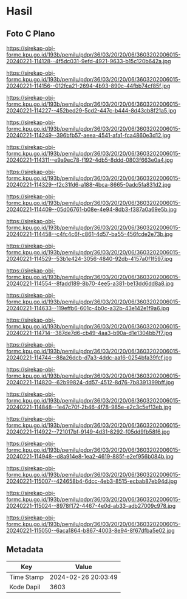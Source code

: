# Hasil

## Foto C Plano

https://sirekap-obj-formc.kpu.go.id/193b/pemilu/pdpr/36/03/20/20/06/3603202006015-20240221-114128--4f5dc031-9efd-4921-9633-b15c120b642a.jpg

https://sirekap-obj-formc.kpu.go.id/193b/pemilu/pdpr/36/03/20/20/06/3603202006015-20240221-114156--012fca21-2694-4b93-890c-44fbb74cf85f.jpg

https://sirekap-obj-formc.kpu.go.id/193b/pemilu/pdpr/36/03/20/20/06/3603202006015-20240221-114227--452bed29-5cd2-447c-b444-8d43cb8f21a5.jpg

https://sirekap-obj-formc.kpu.go.id/193b/pemilu/pdpr/36/03/20/20/06/3603202006015-20240221-114249--396bfb57-aeea-4541-afa1-fca4860e3d12.jpg

https://sirekap-obj-formc.kpu.go.id/193b/pemilu/pdpr/36/03/20/20/06/3603202006015-20240221-114311--e9a9ec78-f192-4db5-8ddd-0803f663e0a4.jpg

https://sirekap-obj-formc.kpu.go.id/193b/pemilu/pdpr/36/03/20/20/06/3603202006015-20240221-114329--f2c31fd6-a188-4bca-8665-0adc5fa831d2.jpg

https://sirekap-obj-formc.kpu.go.id/193b/pemilu/pdpr/36/03/20/20/06/3603202006015-20240221-114409--05d06761-b08e-4e94-8db3-f387a0a69e5b.jpg

https://sirekap-obj-formc.kpu.go.id/193b/pemilu/pdpr/36/03/20/20/06/3603202006015-20240221-114458--c4fc4c6f-c861-4d57-ba55-456fcde2e73b.jpg

https://sirekap-obj-formc.kpu.go.id/193b/pemilu/pdpr/36/03/20/20/06/3603202006015-20240221-114529--53b1e424-3056-4840-92db-4157a0f1f597.jpg

https://sirekap-obj-formc.kpu.go.id/193b/pemilu/pdpr/36/03/20/20/06/3603202006015-20240221-114554--8fadd189-8b70-4ee5-a381-be13dd6dd8a8.jpg

https://sirekap-obj-formc.kpu.go.id/193b/pemilu/pdpr/36/03/20/20/06/3603202006015-20240221-114633--119effb6-601c-4b0c-a32b-43e142e1f9a6.jpg

https://sirekap-obj-formc.kpu.go.id/193b/pemilu/pdpr/36/03/20/20/06/3603202006015-20240221-114714--387de7d6-cb49-4aa3-b90a-d1e1304bb7f7.jpg

https://sirekap-obj-formc.kpu.go.id/193b/pemilu/pdpr/36/03/20/20/06/3603202006015-20240221-114744--88a26dcb-d7a3-4ddc-aa16-0254bfa39fcf.jpg

https://sirekap-obj-formc.kpu.go.id/193b/pemilu/pdpr/36/03/20/20/06/3603202006015-20240221-114820--62b99824-dd57-4512-8d76-7b8391399bff.jpg

https://sirekap-obj-formc.kpu.go.id/193b/pemilu/pdpr/36/03/20/20/06/3603202006015-20240221-114848--1e47c70f-2b46-4f78-985e-e2c3c5ef13eb.jpg

https://sirekap-obj-formc.kpu.go.id/193b/pemilu/pdpr/36/03/20/20/06/3603202006015-20240221-114922--721017bf-9149-4d31-8292-f05dd9fb58f6.jpg

https://sirekap-obj-formc.kpu.go.id/193b/pemilu/pdpr/36/03/20/20/06/3603202006015-20240221-114948--d8a914e8-1ea2-4619-885f-e2ef956b084b.jpg

https://sirekap-obj-formc.kpu.go.id/193b/pemilu/pdpr/36/03/20/20/06/3603202006015-20240221-115007--424658b4-6dcc-4eb3-8515-ecbab87eb94d.jpg

https://sirekap-obj-formc.kpu.go.id/193b/pemilu/pdpr/36/03/20/20/06/3603202006015-20240221-115024--8978f172-4467-4e0d-ab33-adb27009c978.jpg

https://sirekap-obj-formc.kpu.go.id/193b/pemilu/pdpr/36/03/20/20/06/3603202006015-20240221-115050--6aca1864-b867-4003-8e94-8f67dfba5e02.jpg


## Metadata

| Key        | Value               |
| ---------- | ------------------- |
| Time Stamp | 2024-02-26 20:03:49 |
| Kode Dapil | 3603                |




